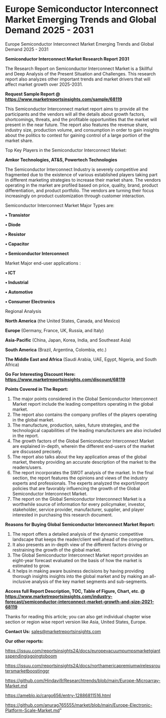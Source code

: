 # Europe Semiconductor Interconnect Market Emerging Trends and Global Demand 2025 - 2031
Europe Semiconductor Interconnect Market Emerging Trends and Global Demand 2025 - 2031

<strong>Semiconductor Interconnect Market Research Report 2031</strong>

The Research Report on Semiconductor Interconnect Market is a Skillful and Deep Analysis of the Present Situation and Challenges. This research report also analyzes other important trends and market drivers that will affect market growth over 2025-2031.

<strong>Request Sample Report @ <a href=https://www.marketreportsinsights.com/sample/68119>https://www.marketreportsinsights.com/sample/68119</a></strong>

This Semiconductor Interconnect market report aims to provide all the participants and the vendors will all the details about growth factors, shortcomings, threats, and the profitable opportunities that the market will present in the near future. The report also features the revenue share, industry size, production volume, and consumption in order to gain insights about the politics to contest for gaining control of a large portion of the market share.

Top Key Players in the Semiconductor Interconnect Market:

<strong>Amkor Technologies, AT&S, Powertech Technologies</strong>

The Semiconductor Interconnect Industry is severely competitive and fragmented due to the existence of various established players taking part in different marketing strategies to increase their market share. The vendors operating in the market are profiled based on price, quality, brand, product differentiation, and product portfolio. The vendors are turning their focus increasingly on product customization through customer interaction.

Semiconductor Interconnect Market Major Types are:

<strong>• Transistor

• Diode

• Resistor

• Capacitor

• Semiconductor Interconnect</strong>

Market Major end-user applications :

<strong>• ICT

• Industrial

• Automotive

• Consumer Electronics</strong>

Regional Analysis

</u><strong><b>North America</b></strong> (the United States, Canada, and Mexico)

<strong><b>Europe </b></strong>(Germany, France, UK, Russia, and Italy)

<strong><b>Asia-Pacific</b></strong> (China, Japan, Korea, India, and Southeast Asia)

<strong><b>South America</b></strong> (Brazil, Argentina, Colombia, etc.)

<strong><b>The Middle East and Africa</b></strong> (Saudi Arabia, UAE, Egypt, Nigeria, and South Africa)

<strong>Go For Interesting Discount Here: <a href=https://www.marketreportsinsights.com/discount/68119>https://www.marketreportsinsights.com/discount/68119</a></strong>

<strong>Points Covered in The Report:</strong>
<ol>
  <li>The major points considered in the Global Semiconductor Interconnect Market report include the leading competitors operating in the global market.</li>
  <li>The report also contains the company profiles of the players operating in the global market.</li>
  <li>The manufacture, production, sales, future strategies, and the technological capabilities of the leading manufacturers are also included in the report.</li>
  <li>The growth factors of the Global Semiconductor Interconnect Market are explained in-depth, wherein the different end-users of the market are discussed precisely.</li>
  <li>The report also talks about the key application areas of the global market, thereby providing an accurate description of the market to the readers/users.</li>
  <li>The report incorporates the SWOT analysis of the market. In the final section, the report features the opinions and views of the industry experts and professionals. The experts analyzed the export/import policies that are favorably influencing the growth of the Global Semiconductor Interconnect Market.</li>
  <li>The report on the Global Semiconductor Interconnect Market is a worthwhile source of information for every policymaker, investor, stakeholder, service provider, manufacturer, supplier, and player interested in purchasing this research document.</li>
</ol>
<strong>Reasons for Buying Global Semiconductor Interconnect Market Report:</strong>

<ol>
  <li>The report offers a detailed analysis of the dynamic competitive landscape that keeps the reader/client well ahead of the competitors.</li>
  <li>It also presents an in-depth view of the different factors driving or restraining the growth of the global market.</li>
  <li>The Global Semiconductor Interconnect Market report provides an eight-year forecast evaluated on the basis of how the market is estimated to grow.</li>
  <li>It helps in making aware business decisions by having providing thorough insights insights into the global market and by making an all-inclusive analysis of the key market segments and sub-segments.</li>
</ol>
<strong>Access full Report Description, TOC, Table of Figure, Chart, etc. @ <a href=https://www.marketreportsinsights.com/industry-forecast/semiconductor-interconnect-market-growth-and-size-2021-68119>https://www.marketreportsinsights.com/industry-forecast/semiconductor-interconnect-market-growth-and-size-2021-68119</a></strong>


Thanks for reading this article; you can also get individual chapter wise section or region wise report version like Asia, United States, Europe.

<strong>Contact Us:</strong>
sales@marketreportsinsights.com

<strong>Our other reports:</strong>

<a href=https://issuu.com/reportsinsights24/docs/europevacuumpumpsmarketgiantsspendingisgoingtoboom>https://issuu.com/reportsinsights24/docs/europevacuumpumpsmarketgiantsspendingisgoingtoboom</a>

<a href=https://issuu.com/reportsinsights24/docs/northamericapremiumwirelessroutersmarketboostinggr>https://issuu.com/reportsinsights24/docs/northamericapremiumwirelessroutersmarketboostinggr</a>

<a href=https://github.com/Hindavi9/Researchtrends/blob/main/Europe-Microarray-Market.md>https://github.com/Hindavi9/Researchtrends/blob/main/Europe-Microarray-Market.md</a>

<a href=https://ameblo.jp/cargo656/entry-12886811516.html>https://ameblo.jp/cargo656/entry-12886811516.html</a>

<a href=https://github.com/anurag765555/market/blob/main/Europe-Electronic-Platform-Scale-Market.md>https://github.com/anurag765555/market/blob/main/Europe-Electronic-Platform-Scale-Market.md</a>"

